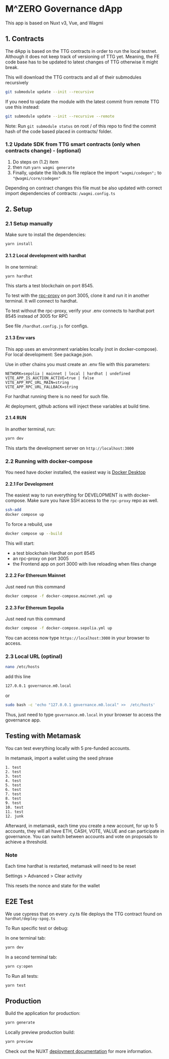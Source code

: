 # M^ZERO Governance dApp

This app is based on Nuxt v3, Vue, and Wagmi

## 1. Contracts

The dApp is based on the TTG contracts in order to run the local testnet. Although it does not keep track of versioning of TTG yet. Meaning, the FE code base has to be updated to latest changes of TTG otherwise it might break.

This will download the TTG contracts and all of their submodules recursively

```bash
git submodule update --init --recursive
```

If you need to update the module with the latest commit from remote TTG use this instead:

```bash
git submodule update --init --recursive --remote
```

Note: Run `git submodule status` on root / of this repo to find the commit hash of the code based placed in contracts/ folder.

### 1.2 Update SDK from TTG smart contracts (only when contracts change) - (optional)

1. Do steps on (1.2) item
2. then run `yarn wagmi generate`
3. Finally, update the lib/sdk.ts file replace the import `"wagmi/codegen";` to `"@wagmi/core/codegen"`

Depending on contract changes this file must be also updated with correct import dependencies of contracts:
`/wagmi.config.ts`

## 2. Setup

### 2.1 Setup manually

Make sure to install the dependencies:

```bash
yarn install
```

#### 2.1.2 Local development with hardhat

In one terminal:

```bash
yarn hardhat
```

This starts a test blockchain on port 8545.

To test with the [rpc-proxy](https://github.com/MZero-Labs/rpc-proxy) on port 3005, clone it and run it in another terminal. It will connect to hardhat.

To test without the rpc-proxy, verify your .env connects to hardhat port 8545 instead of 3005 for RPC

See file `/hardhat.config.js` for configs.

#### 2.1.3 Env vars

This app uses an environment variables locally (not in docker-compose). For local development: See package.json.

Use in other chains you must create an .env file with this parameters:

```
NETWORK=sepolia | mainnet | local | hardhat | undefined
VITE_APP_IS_AUCTION_ACTIVE=true | false
VITE_APP_RPC_URL_MAIN=string
VITE_APP_RPC_URL_FALLBACK=string
```

For hardhat running there is no need for such file.

At deployment, github actions will inject these variables at build time. 

#### 2.1.4 RUN

In another terminal, run:

```bash
yarn dev
```

This starts the development server on `http://localhost:3000`

### 2.2 Running with docker-compose

You need have docker installed, the easiest way is [Docker Desktop](https://www.docker.com/products/docker-desktop/)

#### 2.2.1 For Development

The easiest way to run everything for DEVELOPMENT is with docker-compose. Make sure you have SSH access to the `rpc-proxy` repo as well.

```bash
ssh-add
docker compose up
```

To force a rebuild, use

```bash
docker compose up --build
```

This will start:

- a test blockchain Hardhat on port 8545
- an rpc-proxy on port 3005
- the Frontend app on port 3000 with live reloading when files change

#### 2.2.2 For Ethereum Mainnet

Just need run this command

```bash
docker compose -f docker-compose.mainnet.yml up
```

#### 2.2.3 For Ethereum Sepolia

Just need run this command

```bash
docker compose -f docker-compose.sepolia.yml up
```

You can access now type `https://localhost:3000` in your browser to access.

### 2.3 Local URL (optinal)

```bash
nano /etc/hosts
```

add this line

```bash
127.0.0.1 governance.m0.local
```

or

```bash
sudo bash -c 'echo "127.0.0.1 governance.m0.local" >>  /etc/hosts'
```

Thus, just need to type `governance.m0.local` in your browser to access the governance app.

## Testing with Metamask

You can test everything locally with 5 pre-funded accounts.

In metamask, import a wallet using the seed phrase

```
1. test
2. test
3. test
4. test
5. test
6. test
7. test
8. test
9. test
10. test
11. test
12. junk
```

Afterward, in metamask, each time you create a new account, for up to 5 accounts, they will all have ETH, CASH, VOTE, VALUE and can participate in governance. You can switch between accounts and vote on proposals to achieve a threshold.

### Note

Each time hardhat is restarted, metamask will need to be reset

Settings > Advanced > Clear activity

This resets the nonce and state for the wallet

## E2E Test

We use cypress that on every .cy.ts file deploys the TTG contract found on `hardhat/deploy-spog.ts`

To Run specific test or debug:

In one terminal tab:

```bash
yarn dev
```

In a second terminal tab:

```bash
yarn cy:open
```

To Run all tests:

```bash
yarn test
```

## Production

Build the application for production:

```bash
yarn generate
```

Locally preview production build:

```bash
yarn preview
```

Check out the NUXT [deployment documentation](https://nuxt.com/docs/getting-started/deployment) for more information.

